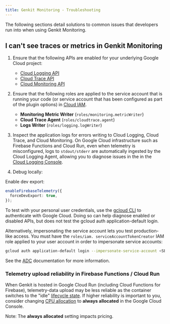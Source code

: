 ```yaml
---
title: Genkit Monitoring - Troubleshooting
---
```


The following sections detail solutions to common issues that developers run
into when using Genkit Monitoring.

## I can't see traces or metrics in Genkit Monitoring

1.  Ensure that the following APIs are enabled for your underlying Google Cloud project:
    - [Cloud Logging API](https://console.cloud.google.com/apis/library/logging.googleapis.com)
    - [Cloud Trace API](https://console.cloud.google.com/apis/library/cloudtrace.googleapis.com)
    - [Cloud Monitoring API](https://console.cloud.google.com/apis/library/monitoring.googleapis.com)
2.  Ensure that the following roles are applied to the service account that is running your code (or service account that has been configured as part of the plugin options) in [Cloud IAM](https://console.cloud.google.com/iam-admin/iam).
    - **Monitoring Metric Writer** (`roles/monitoring.metricWriter`)
    - **Cloud Trace Agent** (`roles/cloudtrace.agent`)
    - **Logs Writer** (`roles/logging.logWriter`)
3.  Inspect the application logs for errors writing to Cloud Logging, Cloud Trace, and Cloud Monitoring. On Google Cloud infrastructure such as Firebase Functions and Cloud Run, even when telemetry is misconfigured, logs to `stdout/stderr` are automatically ingested by the Cloud Logging Agent, allowing you to diagnose issues in the in the [Cloud Logging Console](https://console.cloud.google.com/logs).

4.  Debug locally:

Enable dev export:

```typescript
enableFirebaseTelemetry({
  forceDevExport: true,
});
```

To test with your personal user credentials, use the
[gcloud CLI](https://cloud.google.com/sdk/docs/install) to authenticate with
Google Cloud. Doing so can help diagnose enabled or disabled APIs, but does
not test the gcloud auth application-default login.

Alternatively, impersonating the service account lets you test
production-like access. You must have the
`roles/iam. serviceAccountTokenCreator` IAM role applied to your user account
in order to impersonate service accounts:

```bash
gcloud auth application-default login --impersonate-service-account <SERVICE_ACCT_EMAIL>
```

See the
[ADC](https://cloud.google.com/docs/authentication/set-up-adc-local-dev-environment)
documentation for more information.

### Telemetry upload reliability in Firebase Functions / Cloud Run

When Genkit is hosted in Google Cloud Run (including Cloud Functions for
Firebase), telemetry-data upload may be less reliable as the container switches
to the "idle"
[lifecycle state](https://cloud.google.com/blog/topics/developers-practitioners/lifecycle-container-cloud-run).
If higher reliability is important to you, consider changing
[CPU allocation](https://cloud.google.com/run/docs/configuring/cpu-allocation)
to **always allocated** in the Google Cloud Console.

Note: The **always allocated** setting impacts pricing.
